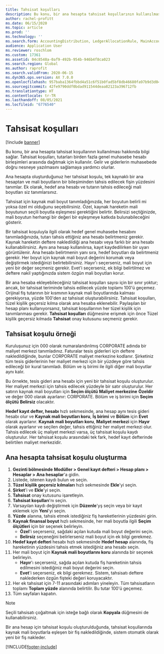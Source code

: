 ```yaml
---
title: Tahsisat koşulları
description: Bu konu, bir ana hesapta tahsisat koşullarının kullanılması hakkında bilgi sağlar.
author: rachel-profitt
ms.date: 06/15/2020
ms.topic: article
ms.prod: ''
ms.technology: ''
ms.search.form: AccountingDistribution, LedgerAllocationRule, MainAccount, AllocationTerms
audience: Application User
ms.reviewer: roschlom
ms.custom: 17361
ms.assetid: 04c8548a-0af9-492b-954b-946b4f8ca023
ms.search.region: Global
ms.author: raprofit
ms.search.validFrom: 2020-06-15
ms.dyn365.ops.version: AX 7.0.0
ms.openlocfilehash: 957baba1364fbbd4a51c6f51b0fad5bf8db46680fa97b9d3d0474dc015064609
ms.sourcegitcommit: 42fe9790ddf0bdad911544deaa82123a396712fb
ms.translationtype: HT
ms.contentlocale: tr-TR
ms.lasthandoff: 08/05/2021
ms.locfileid: "6776540"
---
```

# <a name="allocation-terms"></a>Tahsisat koşulları

[!include [banner](../includes/banner.md)]

Bu konu, bir ana hesapta tahsisat koşullarının kullanılması hakkında bilgi sağlar. Tahsisat koşulları, tutarları birden fazla genel muhasebe hesabı birleşimleri arasında dağıtmak için kullanılır. Gelir ve giderlerin muhasebede doğru nesneye yazılmasını sağlamaya yardımcı olurlar.

Ana hesapta oluşturduğunuz her tahsisat koşulu, tek kaynaklı bir ana hesaptan ve mali boyutların bir bileşiminden tahsis edilecek fişin yüzdesini tanımlar. Ek olarak, hedef ana hesabı ve tutarın tahsis edileceği mali boyutları siz tanımlarsınız. 

Tahsisat için kaynak mali boyut tanımladığınızda, her boyutun belirli mi yoksa özel mi olduğunu seçebilirsiniz. Özel, kaynak hareketin mali boyutunun seçili boyutla eşleşmesi gerektiğini belirtir. Belirsizi seçtiğinizde, mali boyutun herhangi bir değeri bir eşleşmeye katkıda bulunabileceğini gösterir.

Bir tahsisat koşuluyla ilgili olarak hedef genel muhasebe hesabını tanımladığınızda, tutarı tahsis ettiğiniz ana hesabı belirtmeniz gerekir. Kaynak hareketin deftere nakledildiği ana hesabı veya farklı bir ana hesabı kullanabilirsiniz. Aynı ana hesap kullanılırsa, kayıt kaydedilirken bir uyarı görüntülenir. Ana hesabı belirtmenin yanı sıra, hedef boyutları da belirtmeniz gerekir. Her boyut için kaynak mali boyut değerini korumak veya değiştirmek istediğinizi belirtebilirsiniz. Hayır'ı seçerseniz, mali boyut için yeni bir değer seçmeniz gerekir. Evet'i seçerseniz, ek bilgi belirtilmez ve deftere nakil yaptığınızda sistem özgün mali boyutları korur.

Bir ana hesaba ekleyebileceğiniz tahsisat koşulları sayısı için bir sınır yoktur; ancak, bir tahsisat teriminde tahsis edilecek yüzde toplamı 100'ü geçemez. Orijinal fiş tutarının bir kısmının kaynak mali boyutlarında kalması gerekiyorsa, yüzde 100'den az tahsisat oluşturabilirsiniz. Tahsisat koşulları, tüzel kişilik geçersiz kılma olarak ana hesaba eklenebilir. Paylaşılan bir hesap planı kullanıyorsanız, tahsisat koşullarının her tüzel kişilik için tanımlanması gerekir. **Tahsisat koşulları** düğmesine erişmek için önce Tüzel kişilik geçersiz kılmada **Tahsisat** onay kutusunu seçmeniz gerekir.

## <a name="allocation-term-example"></a>Tahsisat koşulu örneği
Kuruluşunuz için 000 olarak numaralandırılmış CORPORATE adında bir maliyet merkezi tanımladınız. Faturalar tesis giderleri için deftere nakledildiğinde, bunlar CORPORATE maliyet merkezine kodlanır. Şirketiniz tüm tesis giderlerinin her maliyet merkezi için bir yüzdeye göre tahsis edileceği bir kural tanımladı. Bölüm ve iş birimi ile ilgili diğer mali boyutlar aynı kalır.

Bu örnekte, tesis gideri ana hesabı için yeni bir tahsisat koşulu oluşturulur. Her maliyet merkezi için tahsis edilecek yüzdeyle bir satır oluşturulur. Her satırın kaynak mali boyutları için **Seçim ölçütü** **Maliyet merkezine** **Özeldir** ve değer 000 olarak ayarlanır: CORPORATE. Bölüm ve iş birimi için **Seçim ölçütü** **Belirsiz** olacaktır.

**Hedef kayıt defter, hesabı** hızlı sekmesinde, ana hesap aynı tesis gideri hesabı olur ve **Kaynak mali boyutları koru**, **İş birimi** ve **Bölüm** için **Evet** olarak ayarlanır. **Kaynak mali boyutları koru**, **Maliyet merkezi** için **Hayır** olarak ayarlanır ve seçilen değer, tahsis ettiğiniz her maliyet merkezi olur. Tahsis edilecek üç maliyet merkezi varsa, üç tahsisat koşulu kaydı oluşturulur. Her tahsisat koşulu arasındaki tek fark, hedef kayıt defterinde belirtilen maliyet merkezidir.

## <a name="create-an-allocation-term-on-a-main-account"></a>Ana hesapta tahsisat koşulu oluşturma

1. **Gezinti bölmesinde** **Modüller > Genel kayıt defteri > Hesap planı > Hesaplar > Ana hesaplar**'a gidin.
2. Listede, istenen kaydı bulun ve seçin.
3. **Tüzel kişilik geçersiz kılmaları** hızlı sekmesinde **Ekle**'yi seçin.
4. **Şirket**'i ve **Ekle**'yi seçin.
5. **Tahsisat** onay kutusunu işaretleyin.
6. **Tahsisat koşulları**'nı seçin.
7. Varsayılan kaydı değiştirmek için **Düzenle**'yş seçin veya bir kayıt eklemek için **Yeni**'yi seçin.
8. **Yüzde** alanına, tahsis etmek istediğiniz fiş hareketlerinin yüzdesini girin.
9. **Kaynak finansal boyut** hızlı sekmesinde, her mali boyutla ilgili **Seçim ölçütleri** için bir seçenek belirleyin.
    - **Özel**'i seçerseniz, sağdaki açılan kutuda mali boyut değerini seçin.
    - **Belirsiz** seçeneğini belirlerseniz mali boyut için ek bilgi gerekmez.
10. **Hedef kayıt defteri** hesabı hızlı sekmesinde **Hedef hesap** alanında, fiş hareketinin yüzdesini tahsis etmek istediğiniz ana hesabı seçin.
11. Her mali boyut için **Kaynak mali boyutlarını koru** alanında bir seçenek belirleyin.
    - **Hayır**'ı seçerseniz, sağda açılan kutuda fiş hareketinin tahsis edilmesini istediğiniz mali boyut değerini seçin.
    - **Evet**'i seçerseniz, ek bilgi gerekmez. Sistem, tahsisatı deftere naklederken özgün fişteki değeri koruyacaktır.
12. Her ek tahsisat için 7-11 arasındaki adımları yineleyin. Tüm tahsisatların toplamı **Toplam yüzde** alanında belirtilir. Bu tutar 100'ü geçemez.
13. Tüm sayfaları kapatın.

>[!NOTE] 
> Seçili tahsisatı çoğaltmak için isteğe bağlı olarak **Kopyala** düğmesini de kullanabilirsiniz.

Bir ana hesap için tahsisat koşulu oluşturulduğunda, tahsisat koşullarında kaynak mali boyutlarla eşleşen bir fiş nakledildiğinde, sistem otomatik olarak yeni bir fiş nakleder.


[!INCLUDE[footer-include](../../includes/footer-banner.md)]
